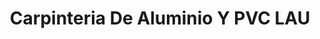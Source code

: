 ---
title: "Carpinteria De Aluminio Y PVC LAU"
url: /vitoria-gasteiz/carpinteria-de-aluminio-y-pvc-lau/
shop: Warenhaus
---